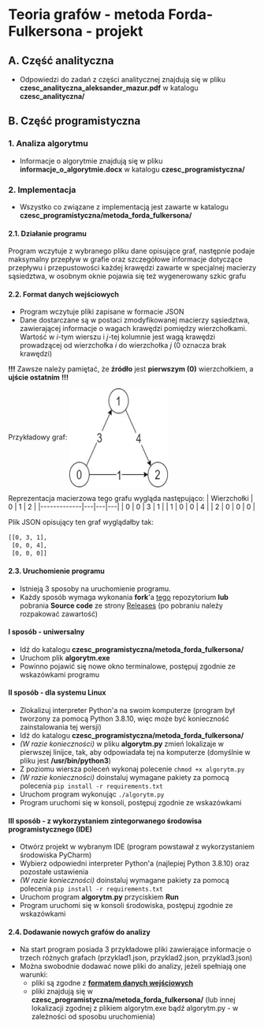 # Teoria grafów - metoda Forda-Fulkersona - projekt

## A. Część analityczna
- Odpowiedzi do zadań z części analitycznej znajdują się w pliku **czesc_analityczna_aleksander_mazur.pdf** w katalogu **czesc_analityczna/**

## B. Część programistyczna
### 1. Analiza algorytmu
- Informacje o algorytmie znajdują się w pliku **informacje_o_algorytmie.docx** w katalogu **czesc_programistyczna/**
### 2. Implementacja
- Wszystko co związane z implementacją jest zawarte w katalogu **czesc_programistyczna/metoda_forda_fulkersona/**
#### 2.1. Działanie programu
Program wczytuje z wybranego pliku dane opisujące graf, następnie podaje maksymalny przepływ w grafie oraz szczegółowe informacje dotyczące przepływu i przepustowości każdej krawędzi zawarte w specjalnej macierzy sąsiedztwa, w osobnym oknie pojawia się też wygenerowany szkic grafu 
#### 2.2. Format danych wejściowych 
- Program wczytuje pliki zapisane w formacie JSON
- Dane dostarczane są w postaci zmodyfikowanej macierzy sąsiedztwa, zawierającej informacje o wagach krawędzi pomiędzy wierzchołkami.
Wartość w *i*-tym wierszu i *j*-tej kolumnie jest wagą krawędzi prowadzącej od wierzchołka *i* do wierzchołka *j* (0 oznacza brak krawędzi)

**!!!** Zawsze należy pamiętać, że **źródło** jest **pierwszym (0)** wierzchołkiem, a **ujście ostatnim** **!!!**

Przykładowy graf: 
<img align="center" width="200" height="200" src="https://github.com/Aleksander2a/teoria_grafow_projekt/blob/main/przyklad_grafu.jpg">

Reprezentacja macierzowa tego grafu wygląda następująco: 
| Wierzchołki | 0 | 1 | 2 |
|-------------|---|---|---|
|      0      | 0 | 3 | 1 |
|      1      | 0 | 0 | 4 |
|      2      | 0 | 0 | 0 |

Plik JSON opisujący ten graf wyglądałby tak:
```
[[0, 3, 1],
 [0, 0, 4],
 [0, 0, 0]]
```
#### 2.3. Uruchomienie programu
 - Istnieją 3 sposoby na uruchomienie programu.
 - Każdy sposób wymaga wykonania **fork**'a [tego](https://github.com/Aleksander2a/teoria_grafow_projekt) repozytorium **lub** pobrania **Source code** ze strony  [Releases](https://github.com/Aleksander2a/teoria_grafow_projekt/releases/tag/v1.0) (po pobraniu należy rozpakować zawartość)
 #### I sposób - uniwersalny
 - Idź do katalogu **czesc_programistyczna/metoda_forda_fulkersona/**
 - Uruchom plik **algorytm.exe**
 - Powinno pojawić się nowe okno terminalowe, postępuj zgodnie ze wskazówkami programu
  #### II sposób - dla systemu Linux
  - Zlokalizuj interpreter Python'a na swoim komputerze (program był tworzony za pomocą Python 3.8.10, więc może być konieczność zainstalowania tej wersji)
  - Idź do katalogu **czesc_programistyczna/metoda_forda_fulkersona/**
  - *(W razie konieczności)* w pliku **algorytm.py** zmień lokalizaje w pierwszej linijce, tak, aby odpowiadała tej na komputerze (domyślnie w pliku jest **/usr/bin/python3**)
  - Z poziomu wiersza poleceń wykonaj polecenie `chmod +x algorytm.py`
  - *(W razie konieczności)* doinstaluj wymagane pakiety za pomocą polecenia `pip install -r requirements.txt`
  - Uruchom program wykonując `./algorytm.py`
  - Program uruchomi się w konsoli, postępuj zgodnie ze wskazówkami
  #### III sposób - z wykorzystaniem zintegorwanego środowisa programistycznego (IDE)
  - Otwórz projekt w wybranym IDE (program powstawał z wykorzystaniem środowiska PyCharm)
  - Wybierz odpowiedni interpreter Python'a (najlepiej Python 3.8.10) oraz pozostałe ustawienia
  - *(W razie konieczności)* doinstaluj wymagane pakiety za pomocą polecenia `pip install -r requirements.txt`
  - Uruchom program **algorytm.py** przyciskiem **Run**
  - Program uruchomi się w konsoli środowiska, postępuj zgodnie ze wskazówkami

#### 2.4. Dodawanie nowych grafów do analizy
- Na start program posiada 3 przykładowe pliki zawierające informacje o trzech różnych grafach (przyklad1.json, przyklad2.json, przyklad3.json)
- Można swobodnie dodawać nowe pliki do analizy, jeżeli spełniają one warunki:
  + pliki są zgodne z [**formatem danych wejściowych**](https://github.com/Aleksander2a/teoria_grafow_projekt/blob/main/README.md#22-format-danych-wej%C5%9Bciowych)
  + pliki znajdują się w **czesc_programistyczna/metoda_forda_fulkersona/** (lub innej lokalizacji zgodnej z plikiem algorytm.exe bądź algorytm.py - w zależności od sposobu uruchomienia)

